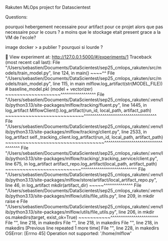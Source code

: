 Rakuten MLOps project for Datascientest



Questions:

pourquoi hebergement necessaire pour artifact pour ce projet alors que pas necessaire pour le cours ? a moins que le stockage etait present grace a la VM de l'ecole?

image docker > a publier ? pourquoi si lourde ?


🧪 View experiment at: http://127.0.0.1:5000/#/experiments/1
Traceback (most recent call last):
  File "/Users/sebastien/Documents/DataScientest/sep25_cmlops_rakuten/src/models/train_model.py", line 124, in <module>
    main()
    ~~~~^^
  File "/Users/sebastien/Documents/DataScientest/sep25_cmlops_rakuten/src/models/train_model.py", line 115, in main
    mlflow.log_artifact(str(MODEL_FILE))   # baseline_model.pkl (model + vectorizer)
    ~~~~~~~~~~~~~~~~~~~^^^^^^^^^^^^^^^^^
  File "/Users/sebastien/Documents/DataScientest/sep25_cmlops_rakuten/.venv/lib/python3.13/site-packages/mlflow/tracking/fluent.py", line 1445, in log_artifact
    MlflowClient().log_artifact(run_id, local_path, artifact_path)
    ~~~~~~~~~~~~~~~~~~~~~~~~~~~^^^^^^^^^^^^^^^^^^^^^^^^^^^^^^^^^^^
  File "/Users/sebastien/Documents/DataScientest/sep25_cmlops_rakuten/.venv/lib/python3.13/site-packages/mlflow/tracking/client.py", line 2533, in log_artifact
    self._tracking_client.log_artifact(run_id, local_path, artifact_path)
    ~~~~~~~~~~~~~~~~~~~~~~~~~~~~~~~~~~^^^^^^^^^^^^^^^^^^^^^^^^^^^^^^^^^^^
  File "/Users/sebastien/Documents/DataScientest/sep25_cmlops_rakuten/.venv/lib/python3.13/site-packages/mlflow/tracking/_tracking_service/client.py", line 675, in log_artifact
    artifact_repo.log_artifact(local_path, artifact_path)
    ~~~~~~~~~~~~~~~~~~~~~~~~~~^^^^^^^^^^^^^^^^^^^^^^^^^^^
  File "/Users/sebastien/Documents/DataScientest/sep25_cmlops_rakuten/.venv/lib/python3.13/site-packages/mlflow/store/artifact/local_artifact_repo.py", line 46, in log_artifact
    mkdir(artifact_dir)
    ~~~~~^^^^^^^^^^^^^^
  File "/Users/sebastien/Documents/DataScientest/sep25_cmlops_rakuten/.venv/lib/python3.13/site-packages/mlflow/utils/file_utils.py", line 209, in mkdir
    raise e
  File "/Users/sebastien/Documents/DataScientest/sep25_cmlops_rakuten/.venv/lib/python3.13/site-packages/mlflow/utils/file_utils.py", line 206, in mkdir
    os.makedirs(target, exist_ok=True)
    ~~~~~~~~~~~^^^^^^^^^^^^^^^^^^^^^^^
  File "<frozen os>", line 218, in makedirs
  File "<frozen os>", line 218, in makedirs
  File "<frozen os>", line 218, in makedirs
  [Previous line repeated 1 more time]
  File "<frozen os>", line 228, in makedirs
OSError: [Errno 45] Operation not supported: '/home/mlflow'